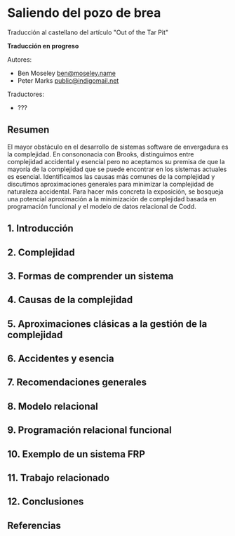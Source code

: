 # Saliendo del pozo de  brea

Traducción al castellano del artículo "Out of the Tar Pit"

**Traducción en progreso**

Autores:

 - Ben Moseley ben@moseley.name
 - Peter Marks public@indigomail.net

Traductores:
 - ???

## Resumen

El mayor obstáculo en el desarrollo de sistemas software de envergadura es la
complejidad. En consononacia con Brooks, distinguimos entre complejidad
accidental y esencial pero no aceptamos su premisa de que la mayoría de la
complejidad que se puede encontrar en los sistemas actuales es esencial.
Identificamos las causas más comunes de la complejidad y discutimos
aproximaciones generales para minimizar la complejidad de naturaleza
accidental. Para hacer más concreta la exposición, se bosqueja una potencial
aproximación a la minimización de complejidad basada en programación funcional
y el modelo de datos relacional de Codd.

## 1. Introducción

## 2. Complejidad

## 3. Formas de comprender un sistema

## 4. Causas de la complejidad

## 5. Aproximaciones clásicas a la gestión de la complejidad

## 6. Accidentes y esencia

## 7. Recomendaciones generales

## 8. Modelo relacional

## 9. Programación relacional funcional

## 10. Exemplo de un sistema FRP

## 11. Trabajo relacionado

## 12. Conclusiones

## Referencias
